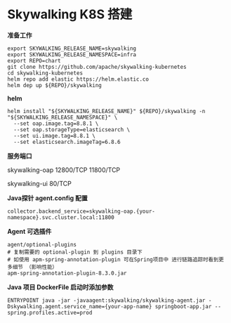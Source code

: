 #  Skywalking K8S 搭建

**准备工作**

```shell
export SKYWALKING_RELEASE_NAME=skywalking
export SKYWALKING_RELEASE_NAMESPACE=infra
export REPO=chart
git clone https://github.com/apache/skywalking-kubernetes
cd skywalking-kubernetes
helm repo add elastic https://helm.elastic.co
helm dep up ${REPO}/skywalking
```

**helm**

```shell
helm install "${SKYWALKING_RELEASE_NAME}" ${REPO}/skywalking -n "${SKYWALKING_RELEASE_NAMESPACE}" \
  --set oap.image.tag=8.8.1 \
  --set oap.storageType=elasticsearch \
  --set ui.image.tag=8.8.1 \
  --set elasticsearch.imageTag=6.8.6
```

**服务端口**

skywalking-oap  12800/TCP  11800/TCP

skywalking-ui	  80/TCP

**Java探针 agent.config 配置**

```
collector.backend_service=skywalking-oap.{your-namespace}.svc.cluster.local:11800
```

**Agent 可选插件**

```
agent/optional-plugins
# 复制需要的 optional-plugin 到 plugins 目录下
# 如使用 apm-spring-annotation-plugin 可在Spring项目中 进行链路追踪时看到更多细节 （影响性能）
apm-spring-annotation-plugin-8.3.0.jar
```

**Java 项目 DockerFile 启动时添加参数** 

```
ENTRYPOINT java -jar -javaagent:skywalking/skywalking-agent.jar -Dskywalking.agent.service_name={your-app-name} springboot-app.jar --spring.profiles.active=prod
```
